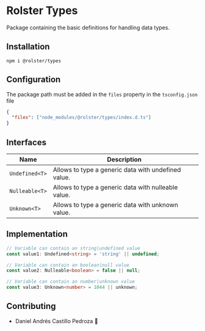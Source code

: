 # Rolster Types

Package containing the basic definitions for handling data types.

## Installation

```
npm i @rolster/types
```

## Configuration

The package path must be added in the `files` property in the `tsconfig.json` file

```json
{
  "files": ["node_modules/@rolster/types/index.d.ts"]
}
```

## Interfaces

| Name           | Description                                         |
| -------------- | --------------------------------------------------- |
| `Undefined<T>` | Allows to type a generic data with undefined value. |
| `Nulleable<T>` | Allows to type a generic data with nulleable value. |
| `Unknown<T>`   | Allows to type a generic data with unknown value.   |

## Implementation

```ts
// Variable can contain an string|undefined value
const value1: Undefined<string> = 'string' || undefined;

// Variable can contain an boolean|null value
const value2: Nulleable<boolean> = false || null;

// Variable can contain an number|unknown value
const value3: Unknown<number> = 1044 || unknown;
```

## Contributing

- Daniel Andrés Castillo Pedroza :rocket:

